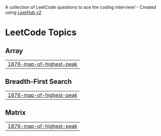 A collection of LeetCode questions to ace the coding interview! - Created using [LeetHub v2](https://github.com/arunbhardwaj/LeetHub-2.0)
<!---LeetCode Topics Start-->
# LeetCode Topics
## Array
|  |
| ------- |
| [1876-map-of-highest-peak](https://github.com/Viswesh934/Leetcode/tree/master/1876-map-of-highest-peak) |
## Breadth-First Search
|  |
| ------- |
| [1876-map-of-highest-peak](https://github.com/Viswesh934/Leetcode/tree/master/1876-map-of-highest-peak) |
## Matrix
|  |
| ------- |
| [1876-map-of-highest-peak](https://github.com/Viswesh934/Leetcode/tree/master/1876-map-of-highest-peak) |
<!---LeetCode Topics End-->